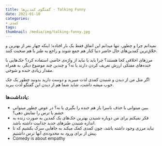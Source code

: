 ```yaml
---
title: گفتگوی کمدین‌ها - Talking Funny
date: 2021-01-10
categories:
- کمدی
tags:
thumbnail: /media/img/talking-funny.jpg
---
```


نمیدانم چرا و چطور، تنها میدانم این اتفاق فقط یک بار افتاده؛ اینکه چهار نفر از بهترین و خلاق‌ترین کمدین‌های حال حاضر دنیا کنار هم جمع شوند و راجع به طنز با هم صحبت کنند.

مرزهای اخلاقی کجا هستند؟ چرا باید یا نباید از واژه‌ی خاصی استفاده کرد؟ جک‌هایی با خنده‌های مفتکی ارزش تعریف کردن دارند یا نه؟ و چندین چند موضوع دیگر، به همراه مقدار زیادی خنده و شوخی.

اگر مثل من از دیدن و شنیدن کمدی لذت میبرید و دوست دارید بدونید چطور یک جک خوب میشه داشت، شاید شما هم از دیدن این گفتگو لذت ببرید.

### یادداشت‌ها:
- ببین میتوانی با حذف ناسزا باز هم خنده را بگیری یا نه؟ در عوض چطور میتوانی خشم یا ترس را نمایش دهی؟
- فکر نمیکنم برای من دوباره شنیدن بهترین جک‌های یک کمدین به صورت زنده به اندازه شنیدن طنزهای جدید جذابیت داشته باشد.
- نباید مرزی وجود داشته باشد، چون کمدی کمک میکند به جاهایی سرک بکشیم که تا پیش از برای ورود به محدوده‌ی آنها ترس داشتیم.
- Comedy is about empathy

